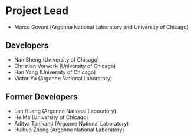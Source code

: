 # Project Lead

- Marco Govoni (Argonne National Laboratory and University of Chicago)

## Developers

- Nan Sheng (University of Chicago)
- Christian Vorwerk (University of Chicago)
- Han Yang (University of Chicago)
- Victor Yu (Argonne National Laboratory)

## Former Developers

- Lan Huang (Argonne National Laboratory)
- He Ma (University of Chicago)
- Aditya Tanikanti (Argonne National Laboratory)
- Huihuo Zheng (Argonne National Laboratory)
